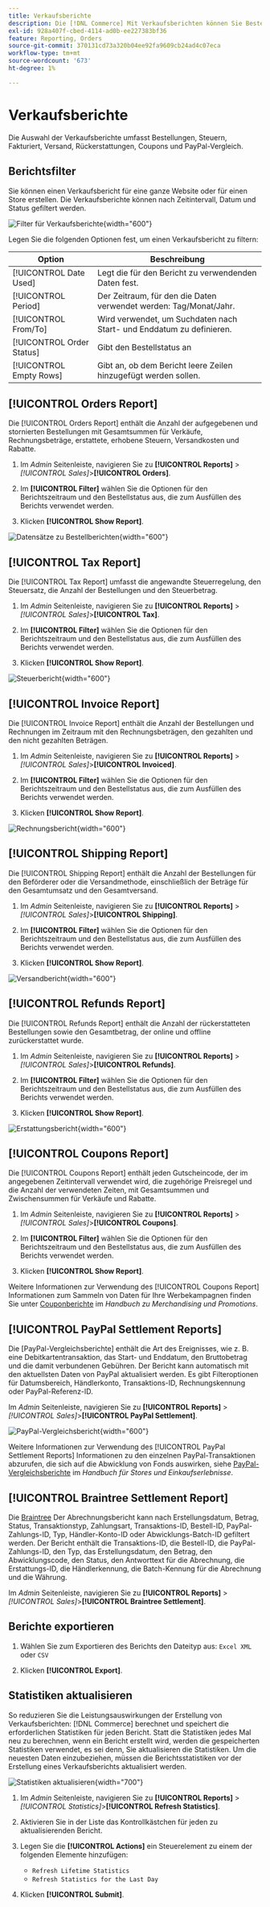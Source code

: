 ```yaml
---
title: Verkaufsberichte
description: Die [!DNL Commerce] Mit Verkaufsberichten können Sie Bestellungen, Steuern, Rechnungen, Versand, Erstattungen, Gutscheine und PayPal-Abrechnung nachverfolgen.
exl-id: 928a407f-cbed-4114-ad0b-ee227383bf36
feature: Reporting, Orders
source-git-commit: 370131cd73a320b04ee92fa9609cb24ad4c07eca
workflow-type: tm+mt
source-wordcount: '673'
ht-degree: 1%

---
```


# Verkaufsberichte

Die Auswahl der Verkaufsberichte umfasst Bestellungen, Steuern, Fakturiert, Versand, Rückerstattungen, Coupons und PayPal-Vergleich.

## Berichtsfilter

Sie können einen Verkaufsbericht für eine ganze Website oder für einen Store erstellen. Die Verkaufsberichte können nach Zeitintervall, Datum und Status gefiltert werden.

![Filter für Verkaufsberichte](./assets/tax-report.png){width="600"}

Legen Sie die folgenden Optionen fest, um einen Verkaufsbericht zu filtern:

| Option | Beschreibung |
|--- |--- |
| [!UICONTROL Date Used] | Legt die für den Bericht zu verwendenden Daten fest. |
| [!UICONTROL Period] | Der Zeitraum, für den die Daten verwendet werden: Tag/Monat/Jahr. |
| [!UICONTROL From/To] | Wird verwendet, um Suchdaten nach Start- und Enddatum zu definieren. |
| [!UICONTROL Order Status] | Gibt den Bestellstatus an |
| [!UICONTROL Empty Rows] | Gibt an, ob dem Bericht leere Zeilen hinzugefügt werden sollen. |

## [!UICONTROL Orders Report]

Die [!UICONTROL Orders Report] enthält die Anzahl der aufgegebenen und stornierten Bestellungen mit Gesamtsummen für Verkäufe, Rechnungsbeträge, erstattete, erhobene Steuern, Versandkosten und Rabatte.

1. Im _Admin_ Seitenleiste, navigieren Sie zu **[!UICONTROL Reports]** > _[!UICONTROL Sales]_>**[!UICONTROL Orders]**.

1. Im **[!UICONTROL Filter]** wählen Sie die Optionen für den Berichtszeitraum und den Bestellstatus aus, die zum Ausfüllen des Berichts verwendet werden.

1. Klicken **[!UICONTROL Show Report]**.

![Datensätze zu Bestellberichten](./assets/order-report-records.png){width="600"}

## [!UICONTROL Tax Report]

Die [!UICONTROL Tax Report] umfasst die angewandte Steuerregelung, den Steuersatz, die Anzahl der Bestellungen und den Steuerbetrag.

1. Im _Admin_ Seitenleiste, navigieren Sie zu **[!UICONTROL Reports]** > _[!UICONTROL Sales]_>**[!UICONTROL Tax]**.

1. Im **[!UICONTROL Filter]** wählen Sie die Optionen für den Berichtszeitraum und den Bestellstatus aus, die zum Ausfüllen des Berichts verwendet werden.


1. Klicken **[!UICONTROL Show Report]**.

![Steuerbericht](./assets/tax-report-records.png){width="600"}

## [!UICONTROL Invoice Report]

Die [!UICONTROL Invoice Report] enthält die Anzahl der Bestellungen und Rechnungen im Zeitraum mit den Rechnungsbeträgen, den gezahlten und den nicht gezahlten Beträgen.

1. Im _Admin_ Seitenleiste, navigieren Sie zu **[!UICONTROL Reports]** > _[!UICONTROL Sales]_>**[!UICONTROL Invoiced]**.

1. Im **[!UICONTROL Filter]** wählen Sie die Optionen für den Berichtszeitraum und den Bestellstatus aus, die zum Ausfüllen des Berichts verwendet werden.

1. Klicken **[!UICONTROL Show Report]**.

![Rechnungsbericht](./assets/sales-invoiced.png){width="600"}

## [!UICONTROL Shipping Report]

Die [!UICONTROL Shipping Report] enthält die Anzahl der Bestellungen für den Beförderer oder die Versandmethode, einschließlich der Beträge für den Gesamtumsatz und den Gesamtversand.

1. Im _Admin_ Seitenleiste, navigieren Sie zu **[!UICONTROL Reports]** > _[!UICONTROL Sales]_>**[!UICONTROL Shipping]**.

1. Im **[!UICONTROL Filter]** wählen Sie die Optionen für den Berichtszeitraum und den Bestellstatus aus, die zum Ausfüllen des Berichts verwendet werden.

1. Klicken **[!UICONTROL Show Report]**.

![Versandbericht](./assets/shipping.png){width="600"}

## [!UICONTROL Refunds Report]

Die [!UICONTROL Refunds Report] enthält die Anzahl der rückerstatteten Bestellungen sowie den Gesamtbetrag, der online und offline zurückerstattet wurde.

1. Im _Admin_ Seitenleiste, navigieren Sie zu **[!UICONTROL Reports]** > _[!UICONTROL Sales]_>**[!UICONTROL Refunds]**.

1. Im **[!UICONTROL Filter]** wählen Sie die Optionen für den Berichtszeitraum und den Bestellstatus aus, die zum Ausfüllen des Berichts verwendet werden.

1. Klicken **[!UICONTROL Show Report]**.

![Erstattungsbericht](./assets/sales-refunds.png){width="600"}

## [!UICONTROL Coupons Report]

Die [!UICONTROL Coupons Report] enthält jeden Gutscheincode, der im angegebenen Zeitintervall verwendet wird, die zugehörige Preisregel und die Anzahl der verwendeten Zeiten, mit Gesamtsummen und Zwischensummen für Verkäufe und Rabatte.

1. Im _Admin_ Seitenleiste, navigieren Sie zu **[!UICONTROL Reports]** > _[!UICONTROL Sales]_>**[!UICONTROL Coupons]**.

1. Im **[!UICONTROL Filter]** wählen Sie die Optionen für den Berichtszeitraum und den Bestellstatus aus, die zum Ausfüllen des Berichts verwendet werden.

1. Klicken **[!UICONTROL Show Report]**.

Weitere Informationen zur Verwendung des [!UICONTROL Coupons Report] Informationen zum Sammeln von Daten für Ihre Werbekampagnen finden Sie unter [Couponberichte](../merchandising-promotions/price-rules-cart-coupon.md#coupons-report) im _Handbuch zu Merchandising und Promotions_.

<!--- ![Coupons Report](./assets/sales-coupons.png) need coupon data  -->

## [!UICONTROL PayPal Settlement Reports]

Die [PayPal-Vergleichsberichte] enthält die Art des Ereignisses, wie z. B. eine Debitkartentransaktion, das Start- und Enddatum, den Bruttobetrag und die damit verbundenen Gebühren. Der Bericht kann automatisch mit den aktuellsten Daten von PayPal aktualisiert werden. Es gibt Filteroptionen für Datumsbereich, Händlerkonto, Transaktions-ID, Rechnungskennung oder PayPal-Referenz-ID.

Im _Admin_ Seitenleiste, navigieren Sie zu **[!UICONTROL Reports]** > _[!UICONTROL Sales]_>**[!UICONTROL PayPal Settlement]**.

![PayPal-Vergleichsbericht](./assets/reports-sales-paypal-settlement.png){width="600"}

Weitere Informationen zur Verwendung des [!UICONTROL PayPal Settlement Reports] Informationen zu den einzelnen PayPal-Transaktionen abzurufen, die sich auf die Abwicklung von Fonds auswirken, siehe [PayPal-Vergleichsberichte](../stores-purchase/paypal-settlement-reports.md) im _Handbuch für Stores und Einkaufserlebnisse_.

## [!UICONTROL Braintree Settlement Report]

Die [Braintree](../stores-purchase/braintree.md) Der Abrechnungsbericht kann nach Erstellungsdatum, Betrag, Status, Transaktionstyp, Zahlungsart, Transaktions-ID, Bestell-ID, PayPal-Zahlungs-ID, Typ, Händler-Konto-ID oder Abwicklungs-Batch-ID gefiltert werden. Der Bericht enthält die Transaktions-ID, die Bestell-ID, die PayPal-Zahlungs-ID, den Typ, das Erstellungsdatum, den Betrag, den Abwicklungscode, den Status, den Antworttext für die Abrechnung, die Erstattungs-ID, die Händlerkennung, die Batch-Kennung für die Abrechnung und die Währung.

Im _Admin_ Seitenleiste, navigieren Sie zu **[!UICONTROL Reports]** > _[!UICONTROL Sales]_>**[!UICONTROL Braintree Settlement]**.

<!--- ![Braintree Settlement Report](./assets/braintree-settlement.png) need a Braintree connection to update report screen -->

## Berichte exportieren

1. Wählen Sie zum Exportieren des Berichts den Dateityp aus: `Excel XML` oder `CSV`

1. Klicken **[!UICONTROL Export]**.

## Statistiken aktualisieren

So reduzieren Sie die Leistungsauswirkungen der Erstellung von Verkaufsberichten: [!DNL Commerce] berechnet und speichert die erforderlichen Statistiken für jeden Bericht. Statt die Statistiken jedes Mal neu zu berechnen, wenn ein Bericht erstellt wird, werden die gespeicherten Statistiken verwendet, es sei denn, Sie aktualisieren die Statistiken. Um die neuesten Daten einzubeziehen, müssen die Berichtsstatistiken vor der Erstellung eines Verkaufsberichts aktualisiert werden.

![Statistiken aktualisieren](./assets/refresh-stats.png){width="700"}

1. Im _Admin_ Seitenleiste, navigieren Sie zu **[!UICONTROL Reports]** > _[!UICONTROL Statistics]_>**[!UICONTROL Refresh Statistics]**.

1. Aktivieren Sie in der Liste das Kontrollkästchen für jeden zu aktualisierenden Bericht.

1. Legen Sie die **[!UICONTROL Actions]** ein Steuerelement zu einem der folgenden Elemente hinzufügen:

   - `Refresh Lifetime Statistics`
   - `Refresh Statistics for the Last Day`

1. Klicken **[!UICONTROL Submit]**.

